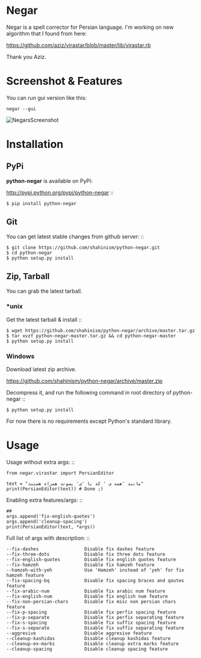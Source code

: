 ﻿Negar
======

Negar is a spell corrector for Persian language. I'm working on new algorithm that I found from here:

https://github.com/aziz/virastar/blob/master/lib/virastar.rb

Thank you Aziz.

Screenshot & Features
=====================
You can run gui version like this:

    negar --gui

![NegarsScreenshot](https://github.com/shahinism/python-negar/raw/master/docs/screenshot/window1.png)


Installation
==============

## PyPi

**python-negar** is available on PyPi:

http://pypi.python.org/pypi/python-negar
::

    $ pip install python-negar

## Git

You can get latest stable changes from github server:
::

    $ git clone https://github.com/shahinism/python-negar.git
    $ cd python-negar
    $ python setup.py install

## Zip, Tarball

You can grab the latest tarball.

### *unix

Get the latest tarball & install
::

    $ wget https://github.com/shahinism/python-negar/archive/master.tar.gz
    $ tar xvzf python-negar-master.tar.gz && cd python-negar-master
    $ python setup.py install

### Windows

Download latest zip archive.

https://github.com/shahinism/python-negar/archive/master.zip

Decompress it, and run the following command in root directory of python-negar
::

    $ python setup.py install


For now there is no requirements except Python's standard library.

Usage
======

Usage without extra args:
::

    from negar.virastar import PersianEditor

    text = "مانند 'همه ی ' که با 'ی' پسوند همراه هستند"
    print(PersianEditor(text)) # Done ;)

Enabling extra features/args:
::

    ##
    args.append('fix-english-quotes')
    args.append('cleanup-spacing')
    print(PersianEditor(text, *args))


Full list of args with description:
::

    --fix-dashes                 Disable fix dashes feature
    --fix-three-dots             Disable fix three dots feature
    --fix-english-quotes         Disable fix english quotes feature
    --fix-hamzeh                 Disable fix hamzeh feature
    --hamzeh-with-yeh            Use 'Hamzeh' instead of 'yeh' for fix hamzeh feature
    --fix-spacing-bq             Disable fix spacing braces and qoutes feature
    --fix-arabic-num             Disable fix arabic num feature
    --fix-english-num            Disable fix english num feature
    --fix-non-persian-chars      Disable fix misc non persian chars feature
    --fix-p-spacing              Disable fix perfix spacing feature
    --fix-p-separate             Disable fix perfix separating feature
    --fix-s-spacing              Disable fix suffix spacing feature
    --fix-s-separate             Disable fix suffix separating feature
    --aggresive                  Disable aggresive feature
    --cleanup-kashidas           Disable cleanup kashidas feature
    --cleanup-ex-marks           Disable cleanup extra marks feature
    --cleanup-spacing            Disable cleanup spacing feature

